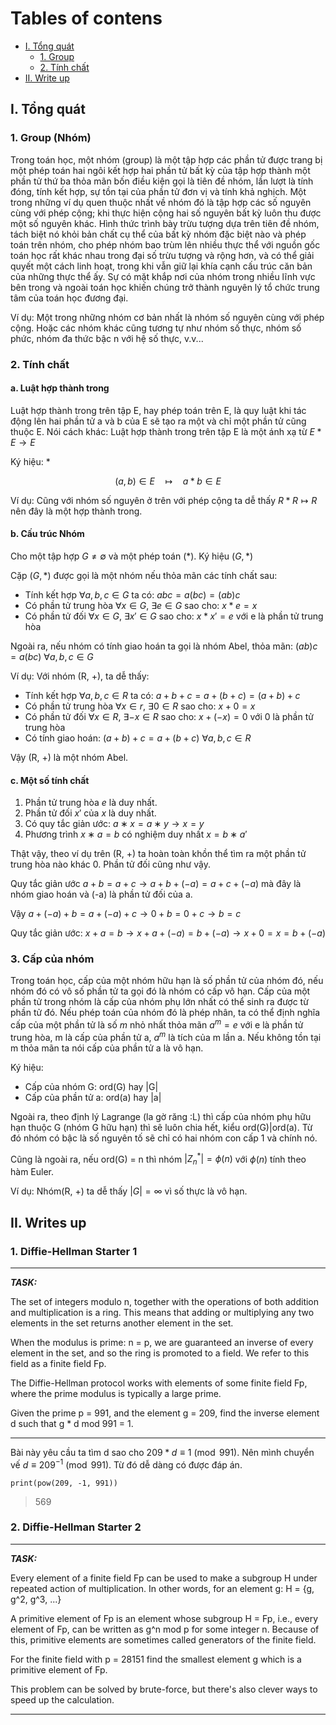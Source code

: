 Tables of contens
=================
* [I. Tổng quát](#i-Tổng-quát)
   * [1. Group](##1-Group)
   * [2. Tính chất](##2-Tính-chất)
* [II. Write up](#ii-Writes-up)


## I. Tổng quát

### 1. Group (Nhóm)

Trong toán học, một nhóm (group) là một tập hợp các phần tử được trang bị một phép toán hai ngôi kết hợp hai phần tử bất kỳ của tập hợp thành một phần tử thứ ba thỏa mãn bốn điều kiện gọi là tiên đề nhóm, lần lượt là tính đóng, tính kết hợp, sự tồn tại của phần tử đơn vị và tính khả nghịch. Một trong những ví dụ quen thuộc nhất về nhóm đó là tập hợp các số nguyên cùng với phép cộng; khi thực hiện cộng hai số nguyên bất kỳ luôn thu được một số nguyên khác. Hình thức trình bày trừu tượng dựa trên tiên đề nhóm, tách biệt nó khỏi bản chất cụ thể của bất kỳ nhóm đặc biệt nào và phép toán trên nhóm, cho phép nhóm bao trùm lên nhiều thực thể với nguồn gốc toán học rất khác nhau trong đại số trừu tượng và rộng hơn, và có thể giải quyết một cách linh hoạt, trong khi vẫn giữ lại khía cạnh cấu trúc căn bản của những thực thể ấy. Sự có mặt khắp nơi của nhóm trong nhiều lĩnh vực bên trong và ngoài toán học khiến chúng trở thành nguyên lý tổ chức trung tâm của toán học đương đại.

Ví dụ: Một trong những nhóm cơ bản nhất là nhóm số nguyên cùng với phép cộng. Hoặc các nhóm khác cũng tương tự như nhóm số thực, nhóm số phức, nhóm đa thức bậc n với hệ số thực, v.v...

### 2. Tính chất

#### a. Luật hợp thành trong

Luật hợp thành trong trên tập E, hay phép toán trên E, là quy luật khi tác động lên hai phần tử a và b của E sẽ tạo ra một và chỉ một phần tử cũng thuộc E.
Nói cách khác: Luật hợp thành trong trên tập E là một ánh xạ từ $E * E \to E$

Ký hiệu: $*$

$$(a, b) \in E \quad \mapsto \quad a * b \in E$$

Ví dụ: Cũng với nhóm số nguyên ở trên với phép cộng ta dễ thấy $R * R \mapsto R$ nên đây là một hợp thành trong.

#### b. Cấu trúc Nhóm

Cho một tập hợp $G \neq \emptyset$ và một phép toán $(*)$. Ký hiệu $(G, *)$

Cặp $(G, *)$ được gọi là một nhóm nếu thỏa mãn các tính chất sau:

+ Tính kết hợp $\forall a, b, c \in G$ ta có: $abc = a(bc) = (ab)c$
+ Có phần tử trung hòa $\forall x \in G$, $\exists e \in G$ sao cho: $x * e = x$
+ Có phần tử đối $\forall x \in G$, $\exists x' \in G$  sao cho: $x * x' = e$ với e là phần tử trung hòa

Ngoài ra, nếu nhóm có tính giao hoán ta gọi là nhóm Abel, thỏa mãn: $(ab)c = a(bc)$ $\forall a, b, c \in G$ 

Ví dụ: Với nhóm (R, +), ta dễ thấy:

+ Tính kết hợp $\forall a, b, c \in R$ ta có: $a + b + c = a + (b + c) = (a + b) + c$
+ Có phần tử trung hòa $\forall x \in r$, $\exists 0 \in R$ sao cho: $x + 0 = x$
+ Có phần tử đối $\forall x \in R$, $\exists -x \in R$  sao cho: $x + (-x) = 0$ với 0 là phần tử trung hòa
+ Có tính giao hoán: $(a + b) + c = a + (b + c)$ $\forall a, b, c \in R$

Vậy (R, +) là một nhóm Abel.

#### c. Một số tính chất

1. Phần tử trung hòa $e$ là duy nhất.
2. Phần tử đối $x'$ của $x$ là duy nhất.
3. Có quy tắc giản ước: $a ∗ x = a ∗ y \to x = y$
4. Phương trình $x ∗ a = b$ có nghiệm duy nhất $x = b ∗ a'$

Thật vậy, theo ví dụ trên (R, +) ta hoàn toàn khồn thể tìm ra một phần tử trung hòa nào khác 0. Phần tử đối cũng như vậy.

Quy tắc giản ước $a + b = a + c \to a + b + (-a) = a + c + (-a)$ mà đây là nhóm giao hoán và (-a) là phần tử đối của a.

Vậy $a + (-a) + b = a + (-a) + c \to 0 + b = 0 + c \to b = c$

Quy tắc giản ước: $x + a = b \to x + a + (-a) = b + (-a) \to x + 0 = x = b + (-a)$

### 3. Cấp của nhóm

Trong toán học, cấp của một nhóm hữu hạn là số phần tử của nhóm đó, nếu nhóm đó có vô số phần tử ta gọi đó là nhóm có cấp vô hạn. Cấp của một phần tử trong nhóm là cấp của nhóm phụ lớn nhất có thể sinh ra được từ phần tử đó. Nếu phép toán của nhóm đó là phép nhân, ta có thể định nghĩa cấp của một phần tử là số $m$ nhỏ nhất thỏa mãn $a ^ m = e$ với e là phần tử trung hòa, m là cấp của phần tử a, $a^m$ là tích của m lần a. Nếu không tồn tại m thỏa mãn ta nói cấp của phần tử a là vô hạn.

Ký hiệu: 
+ Cấp của nhóm G: ord(G) hay |G|
+ Cấp của phần tử a: ord(a) hay |a|

Ngoài ra, theo định lý Lagrange (la gờ răng :L) thì cấp của nhóm phụ hữu hạn thuộc G (nhóm G hữu hạn) thì sẽ luôn chia hết, kiểu ord(G)|ord(a). Từ đó nhóm có bậc là số nguyên tố sẽ chỉ có hai nhóm con cấp 1 và chính nó.

Cũng là ngoài ra, nếu ord(G) = n thì nhóm $|Z_{n}^{*}| = \phi(n)$ với $\phi(n)$ tính theo hàm Euler.


Ví dụ: Nhóm(R, +) ta dễ thấy $|G| = \infty$ vì số thực là vô hạn.


## II. Writes up

### 1. Diffie-Hellman Starter 1

---

**_TASK:_**

The set of integers modulo n, together with the operations of both addition and multiplication is a ring. This means that adding or multiplying any two elements in the set returns another element in the set.

When the modulus is prime: n = p, we are guaranteed an inverse of every element in the set, and so the ring is promoted to a field. We refer to this field as a finite field Fp.

The Diffie-Hellman protocol works with elements of some finite field Fp, where the prime modulus is typically a large prime.

Given the prime p = 991, and the element g = 209, find the inverse element d such that g * d mod 991 = 1.

---

Bài này yêu cầu ta tìm d sao cho $209 * d \equiv 1 \pmod{991}$. Nên mình chuyển vế $d \equiv 209 ^ {-1} \pmod{991}$. Từ đó dễ dàng có được đáp án.

`print(pow(209, -1, 991))`

> 569

### 2. Diffie-Hellman Starter 2

---

**_TASK:_**

Every element of a finite field Fp can be used to make a subgroup H under repeated action of multiplication. In other words, for an element g: H = {g, g^2, g^3, ...}

A primitive element of Fp is an element whose subgroup H = Fp, i.e., every element of Fp, can be written as g^n mod p for some integer n. Because of this, primitive elements are sometimes called generators of the finite field.

For the finite field with p = 28151 find the smallest element g which is a primitive element of Fp.

This problem can be solved by brute-force, but there's also clever ways to speed up the calculation.

---
